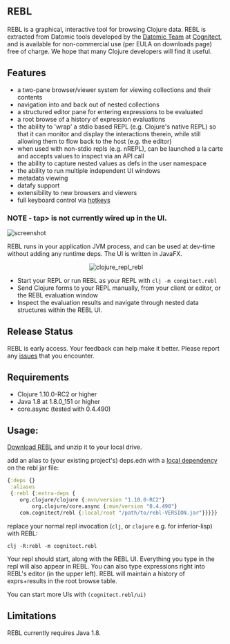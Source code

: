 # `REBL`

REBL is a graphical, interactive tool for browsing Clojure data. REBL is extracted from Datomic tools developed by the [Datomic Team](https://www.datomic.com/) at [Cognitect](https://cognitect.com), and is available for non-commercial use (per EULA on downloads page) free of charge. We hope that many Clojure developers will find it useful. 

## Features

* a two-pane browser/viewer system for viewing collections and their contents
* navigation into and back out of nested collections
* a structured editor pane for entering expressions to be evaluated
* a root browse of a history of expression evaluations
* the ability to 'wrap' a stdio based REPL (e.g. Clojure's native REPL) so that it can monitor and display the interactions therein, while still allowing them to flow back to the host (e.g. the editor)
* when used with non-stdio repls (e.g. nREPL), can be launched a la carte and accepts values to inspect via an API call
* the ability to capture nested values as defs in the user namespace
* the ability to run multiple independent UI windows
* metadata viewing
* datafy support
* extensibility to new browsers and viewers
* full keyboard control via [hotkeys](https://github.com/cognitect-labs/REBL-distro/wiki/Hotkeys)

### NOTE - tap> is not currently wired up in the UI.

![screenshot](screenshot.png)

REBL runs in your application JVM process, and can be used at dev-time without adding any runtime deps. The UI is written in JavaFX.

<p align="center"
	
![clojure_repl_rebl](https://user-images.githubusercontent.com/590297/50367997-631fdb00-0552-11e9-8f18-660dca9a62c8.png)

</p>

- Start your REPL or run REBL as your REPL with `clj -m congitect.rebl`
- Send Clojure forms to your REPL manually, from your client or editor, or the REBL evaluation window
- Inspect the evaluation results and navigate through nested data structures within the REBL UI.

## Release Status

REBL is early access. Your feedback can help make it better. Please report any [issues](https://github.com/cognitect-labs/REBL-distro/issues) that you encounter.

## Requirements

- Clojure 1.10.0-RC2 or higher
- Java 1.8 at 1.8.0_151 or higher
- core.async (tested with 0.4.490)

## Usage:

[Download REBL](http://rebl.cognitect.com/download.html) and unzip it to your local drive.

add an alias to (your existing project's) deps.edn with a [local dependency](https://clojure.org/guides/deps_and_cli#local_jar) on the rebl jar file:

``` clj
{:deps {}
 :aliases
 {:rebl {:extra-deps {
	org.clojure/clojure {:mvn/version "1.10.0-RC2"}
        org.clojure/core.async {:mvn/version "0.4.490"}
	com.cognitect/rebl {:local/root "/path/to/rebl-VERSION.jar"}}}}}
```

replace your normal repl invocation (`clj`, or `clojure` e.g. for inferior-lisp) with REBL:

`clj -R:rebl -m cognitect.rebl`

Your repl should start, along with the REBL UI. Everything you type in the repl will also appear in REBL. You can also type expressions right into REBL's editor (in the upper left). REBL will maintain a history of exprs+results in the root browse table.

You can start more UIs with `(cognitect.rebl/ui)`

## Limitations

REBL currently requires Java 1.8.
